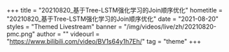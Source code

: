 +++
    title = "20210820_基于Tree-LSTM强化学习的Join顺序优化"
    hometitle = "20210820_基于Tree-LSTM强化学习的Join顺序优化"
    date = "2021-08-20"
    styles = "Themed Livestream"
    banner = "/img/videos/live/zh/20210820-pmc.png"
    author = ""
    videourl = "https://www.bilibili.com/video/BV1s64y1h7Eh/" 
    tag = "theme"
+++